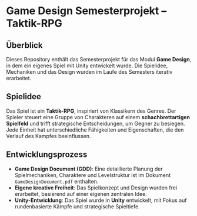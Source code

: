 # Game Design Semesterprojekt – Taktik-RPG  

## Überblick  
Dieses Repository enthält das Semesterprojekt für das Modul **Game Design**, in dem ein eigenes Spiel mit Unity entwickelt wurde. Die Spielidee, Mechaniken und das Design wurden im Laufe des Semesters iterativ erarbeitet.  

## Spielidee  
Das Spiel ist ein **Taktik-RPG**, inspiriert von Klassikern des Genres. Der Spieler steuert eine Gruppe von Charakteren auf einem **schachbrettartigen Spielfeld** und trifft strategische Entscheidungen, um Gegner zu besiegen. Jede Einheit hat unterschiedliche Fähigkeiten und Eigenschaften, die den Verlauf des Kampfes beeinflussen.  

## Entwicklungsprozess  
- **Game Design Document (GDD)**: Eine detaillierte Planung der Spielmechaniken, Charaktere und Levelstruktur ist im Dokument `GameDesignDocument.pdf` enthalten.  
- **Eigene kreative Freiheit**: Das Spielkonzept und Design wurden frei erarbeitet, basierend auf einer eigenen zentralen Idee.  
- **Unity-Entwicklung**: Das Spiel wurde in **Unity** entwickelt, mit Fokus auf rundenbasierte Kämpfe und strategische Spieltiefe.
